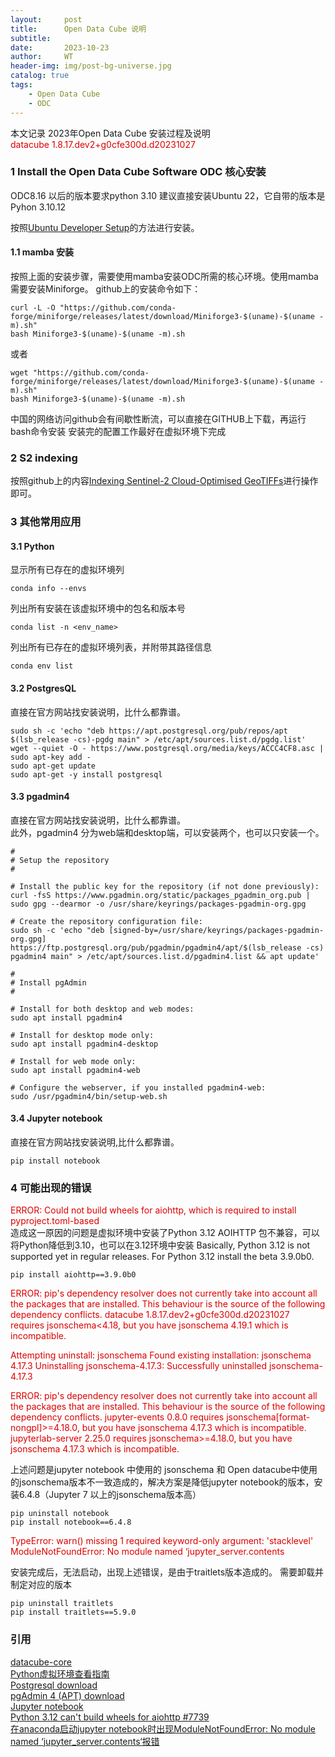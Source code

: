 ```yaml
---
layout:     post
title:      Open Data Cube 说明
subtitle:   
date:       2023-10-23
author:     WT
header-img: img/post-bg-universe.jpg
catalog: true
tags:
    - Open Data Cube  
    - ODC      
---
```

本文记录 2023年Open Data Cube 安装过程及说明  
<font color="#dd0000">datacube 1.8.17.dev2+g0cfe300d.d20231027</font>    
  
###  1 Install the Open Data Cube Software  ODC 核心安装

ODC8.16  以后的版本要求python 3.10
建议直接安装Ubuntu 22，它自带的版本是Pyhon 3.10.12



按照[Ubuntu Developer Setup](https://opendatacube.readthedocs.io/en/latest/installation/setup/ubuntu.html)的方法进行安装。
#### 1.1 mamba 安装
按照上面的安装步骤，需要使用mamba安装ODC所需的核心环境。使用mamba需要安装Miniforge。
github上的安装命令如下：
```
curl -L -O "https://github.com/conda-forge/miniforge/releases/latest/download/Miniforge3-$(uname)-$(uname -m).sh"
bash Miniforge3-$(uname)-$(uname -m).sh
```
或者
```
wget "https://github.com/conda-forge/miniforge/releases/latest/download/Miniforge3-$(uname)-$(uname -m).sh"
bash Miniforge3-$(uname)-$(uname -m).sh
```
中国的网络访问github会有间歇性断流，可以直接在GITHUB上下载，再运行bash命令安装
安装完的配置工作最好在虚拟环境下完成

### 2 S2 indexing

按照github上的内容[Indexing Sentinel-2 Cloud-Optimised GeoTIFFs](https://github.com/opendatacube/datacube-dataset-config/blob/main/sentinel-2-l2a-cogs.md)进行操作即可。



### 3 其他常用应用

#### 3.1 Python
显示所有已存在的虚拟环境列  
```
conda info --envs
```

列出所有安装在该虚拟环境中的包名和版本号
```
conda list -n <env_name>
```

列出所有已存在的虚拟环境列表，并附带其路径信息
```
conda env list
```



#### 3.2 PostgresQL
直接在官方网站找安装说明，比什么都靠谱。  
```
sudo sh -c 'echo "deb https://apt.postgresql.org/pub/repos/apt $(lsb_release -cs)-pgdg main" > /etc/apt/sources.list.d/pgdg.list'
wget --quiet -O - https://www.postgresql.org/media/keys/ACCC4CF8.asc | sudo apt-key add -
sudo apt-get update
sudo apt-get -y install postgresql
```

#### 3.3 pgadmin4
直接在官方网站找安装说明，比什么都靠谱。  
此外，pgadmin4 分为web端和desktop端，可以安装两个，也可以只安装一个。
```
#
# Setup the repository
#

# Install the public key for the repository (if not done previously):
curl -fsS https://www.pgadmin.org/static/packages_pgadmin_org.pub | sudo gpg --dearmor -o /usr/share/keyrings/packages-pgadmin-org.gpg

# Create the repository configuration file:
sudo sh -c 'echo "deb [signed-by=/usr/share/keyrings/packages-pgadmin-org.gpg] https://ftp.postgresql.org/pub/pgadmin/pgadmin4/apt/$(lsb_release -cs) pgadmin4 main" > /etc/apt/sources.list.d/pgadmin4.list && apt update'

#
# Install pgAdmin
#

# Install for both desktop and web modes:
sudo apt install pgadmin4

# Install for desktop mode only:
sudo apt install pgadmin4-desktop

# Install for web mode only: 
sudo apt install pgadmin4-web 

# Configure the webserver, if you installed pgadmin4-web:
sudo /usr/pgadmin4/bin/setup-web.sh
```
#### 3.4 Jupyter notebook 
直接在官方网站找安装说明,比什么都靠谱。  
```
pip install notebook
```




### 4 可能出现的错误

<font color="#dd0000">ERROR: Could not build wheels for aiohttp, which is required to install pyproject.toml-based</font>   
造成这一原因的问题是虚拟环境中安装了Python 3.12 AOIHTTP 包不兼容，可以将Python降低到3.10，也可以在3.12环境中安装
Basically, Python 3.12 is not supported yet in regular releases. For Python 3.12 install the beta 3.9.0b0.
```
pip install aiohttp==3.9.0b0
```
<font color="#dd0000">ERROR: pip's dependency resolver does not currently take into account all the packages that are installed. This behaviour is the source of the following dependency conflicts.
datacube 1.8.17.dev2+g0cfe300d.d20231027 requires jsonschema<4.18, but you have jsonschema 4.19.1 which is incompatible.


  Attempting uninstall: jsonschema
    Found existing installation: jsonschema 4.17.3
    Uninstalling jsonschema-4.17.3:
      Successfully uninstalled jsonschema-4.17.3</font> 
  
<font color="#dd0000">ERROR: pip's dependency resolver does not currently take into account all the packages that are installed. This behaviour is the source of the following dependency conflicts.
jupyter-events 0.8.0 requires jsonschema[format-nongpl]>=4.18.0, but you have jsonschema 4.17.3 which is incompatible.
jupyterlab-server 2.25.0 requires jsonschema>=4.18.0, but you have jsonschema 4.17.3 which is incompatible.</font>

上述问题是jupyter notebook 中使用的 jsonschema 和 Open datacube中使用的jsonschema版本不一致造成的，解决方案是降低jupyter notebook的版本，安装6.4.8（Jupyter 7 以上的jsonschema版本高）
```
pip uninstall notebook
pip install notebook==6.4.8
```

<font color="#dd0000">TypeError: warn() missing 1 required keyword-only argument: 'stacklevel'</font>   
<font color="#dd0000">ModuleNotFoundError: No module named ‘jupyter_server.contents</font>   

安装完成后，无法启动，出现上述错误，是由于traitlets版本造成的。
需要卸载并制定对应的版本
```
pip uninstall traitlets
pip install traitlets==5.9.0
```












### 引用  
[datacube-core](https://github.com/opendatacube/datacube-core)  
[Python虚拟环境查看指南](https://www.python100.com/html/81988.html)      
[Postgresql download](https://www.postgresql.org/download/linux/ubuntu/)  
[pgAdmin 4 (APT) download](https://www.pgadmin.org/download/pgadmin-4-apt/)  
[Jupyter notebook ](https://jupyter.org/install)  
[Python 3.12 can't build wheels for aiohttp #7739](https://github.com/aio-libs/aiohttp/issues/7739)   
[在anaconda启动jupyter notebook时出现ModuleNotFoundError: No module named ‘jupyter_server.contents‘报错](https://blog.csdn.net/xiaobin_23134/article/details/133499644)
